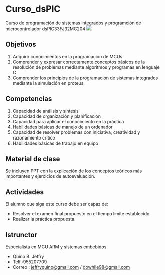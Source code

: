 # Curso_dsPIC
 Curso de programación de sistemas integrados y programción de microcontrolador dsPIC33FJ32MC204
<img src="https://user-images.githubusercontent.com/47931397/148654216-ccca4eb3-e8e5-46a8-8284-2274839200bf.png">

## Objetivos
1. Adquirir conocimientos en la programación de MCUs.
2. Comprender y expresar correctamente conceptos básicos de la resolución de problemas mediante algoritmos y programas en lenguaje C
3. Comprender los principios de la programación de sistemas integrados mediante la simulación en proteus.

## Competencias
1. Capacidad de análisis y síntesis
2. Capacidad de organización y planificación
3. Capacidad para aplicar el conocimiento en la práctica
4. Habilidades básicas de manejo de un ordenador
5. Capacidad de resolver problemas con iniciativa, creatividad y razonamiento crítico
6. Habilidades básicas de trabajo en equipo

## Material de clase 
Se incluyen PPT con la explicación de los conceptos teóricos más importantes y ejercicios de autoevaluación.

## Actividades
El alumno que siga este curso debe ser capaz de:
- Resolver el examen final propuesto en el tiempo límite establecido.
- Realizar la práctica propuesta.

## Istrunctor 
Especialista en MCU ARM y sistemas embebidos
- Quino B. Jeffry
- Telf     :955207709
- Correo   : jeffryquino@gmail.com / dowhile98@gmail.com
